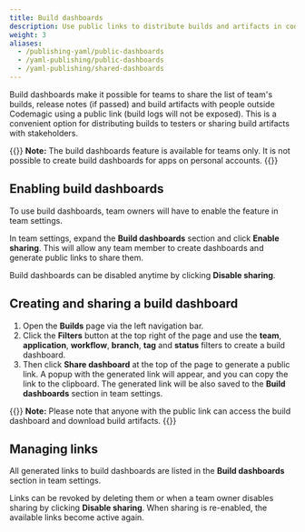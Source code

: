 ```yaml
---
title: Build dashboards
description: Use public links to distribute builds and artifacts in codemagic.yaml
weight: 3
aliases: 
  - /publishing-yaml/public-dashboards
  - /yaml-publishing/public-dashboards
  - /yaml-publishing/shared-dashboards
---
```


Build dashboards make it possible for teams to share the list of team's builds, release notes (if passed) and build artifacts with people outside Codemagic using a public link (build logs will not be exposed). This is a convenient option for distributing builds to testers or sharing build artifacts with stakeholders.

{{<notebox>}}
**Note:** The build dashboards feature is available for teams only. It is not possible to create build dashboards for apps on personal accounts.
{{</notebox>}}

## Enabling build dashboards

To use build dashboards, team owners will have to enable the feature in team settings. 

In team settings, expand the **Build dashboards** section and click **Enable sharing**. This will allow any team member to create dashboards and generate public links to share them.

Build dashboards can be disabled anytime by clicking **Disable sharing**.

## Creating and sharing a build dashboard

1. Open the **Builds** page via the left navigation bar.
2. Click the **Filters** button at the top right of the page and use the **team**, **application**, **workflow**, **branch**, **tag** and **status** filters to create a build dashboard.
3. Then click **Share dashboard** at the top of the page to generate a public link. A popup with the generated link will appear, and you can copy the link to the clipboard. The generated link will be also saved to the **Build dashboards** section in team settings.

{{<notebox>}}
**Note:** Please note that anyone with the public link can access the build dashboard and download build artifacts.
{{</notebox>}}

## Managing links

All generated links to build dashboards are listed in the **Build dashboards** section in team settings.

Links can be revoked by deleting them or when a team owner disables sharing by clicking **Disable sharing**. When sharing is re-enabled, the available links become active again.
